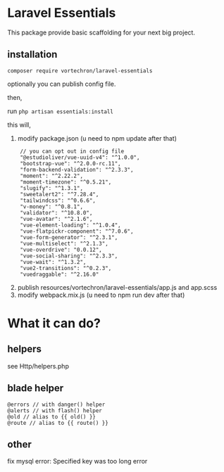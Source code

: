 # Laravel Essentials

This package provide basic scaffolding for your next big project.

## installation

``` composer require vortechron/laravel-essentials ```

optionally you can publish config file.

then,

run ``` php artisan essentials:install ```

this will,
1. modify package.json (u need to npm update after that)
```
    // you can opt out in config file
    "@estudioliver/vue-uuid-v4": "^1.0.0",
    "bootstrap-vue": "^2.0.0-rc.11",
    "form-backend-validation": "^2.3.3",
    "moment": "^2.22.2",
    "moment-timezone": "^0.5.21",
    "slugify": "^1.3.1",
    "sweetalert2": "^7.28.4",
    "tailwindcss": "^0.6.6",
    "v-money": "^0.8.1",
    "validator": "^10.8.0",
    "vue-avatar": "^2.1.6",
    "vue-element-loading": "^1.0.4",
    "vue-flatpickr-component": "^7.0.6",
    "vue-form-generator": "^2.3.1",
    "vue-multiselect": "^2.1.3",
    "vue-overdrive": "0.0.12",
    "vue-social-sharing": "^2.3.3",
    "vue-wait": "^1.3.2",
    "vue2-transitions": "^0.2.3",
    "vuedraggable": "^2.16.0"
```
2. publish resources/vortechron/laravel-essentials/app.js and app.scss
3. modify webpack.mix.js (u need to npm run dev after that)


# What it can do?

## helpers

see Http/helpers.php

## blade helper

```
@errors // with danger() helper
@alerts // with flash() helper
@old // alias to {{ old() }}
@route // alias to {{ route() }}
```

## other

fix mysql error: Specified key was too long error